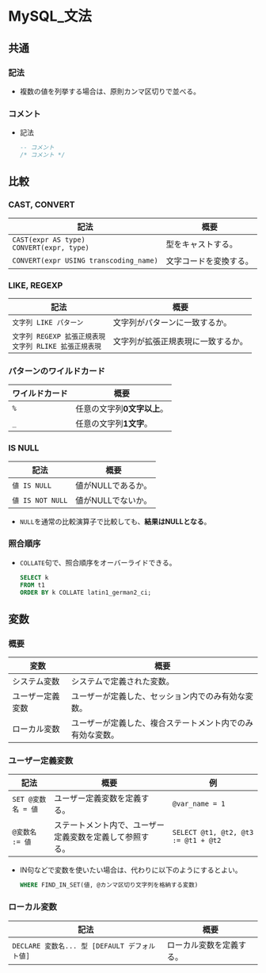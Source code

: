 # MySQL_文法

## 共通

### 記法

- 複数の値を列挙する場合は、原則カンマ区切りで並べる。

### コメント

- 記法

  ```sql
  -- コメント
  /* コメント */
  ```

## 比較

### CAST, CONVERT

| 記法                                            | 概要                   |
| ----------------------------------------------- | ---------------------- |
| `CAST(expr AS type)`<br />`CONVERT(expr, type)` | 型をキャストする。     |
| `CONVERT(expr USING transcoding_name)`          | 文字コードを変換する。 |

### LIKE, REGEXP

| 記法                                                         | 概要                               |
| ------------------------------------------------------------ | ---------------------------------- |
| `文字列 LIKE パターン`                                       | 文字列がパターンに一致するか。     |
| `文字列 REGEXP 拡張正規表現`<br />`文字列 RLIKE 拡張正規表現` | 文字列が拡張正規表現に一致するか。 |

### パターンのワイルドカード

| ワイルドカード | 概要                        |
| -------------- | --------------------------- |
| `%`            | 任意の文字列**0文字以上**。 |
| `_`            | 任意の文字列**1文字**。     |

### IS NULL

| 記法             | 概要               |
| ---------------- | ------------------ |
| `値 IS NULL`     | 値がNULLであるか。 |
| `値 IS NOT NULL` | 値がNULLでないか。 |

- `NULL`を通常の比較演算子で比較しても、**結果はNULLとなる**。

### 照合順序

- `COLLATE`句で、照合順序をオーバーライドできる。

  ```sql
  SELECT k
  FROM t1
  ORDER BY k COLLATE latin1_german2_ci;
  ```

## 変数

### 概要

| 変数             | 概要                                                       |
| ---------------- | ---------------------------------------------------------- |
| システム変数     | システムで定義された変数。                                 |
| ユーザー定義変数 | ユーザーが定義した、セッション内でのみ有効な変数。         |
| ローカル変数     | ユーザーが定義した、複合ステートメント内でのみ有効な変数。 |

### ユーザー定義変数

| 記法               | 概要                                                     | 例                                  |
| ------------------ | -------------------------------------------------------- | ----------------------------------- |
| `SET @変数名 = 値` | ユーザー定義変数を定義する。                             | `@var_name = 1`                     |
| `@変数名 := 値`    | ステートメント内で、ユーザー定義変数を定義して参照する。 | `SELECT @t1, @t2, @t3 := @t1 + @t2` |

- IN句などで変数を使いたい場合は、代わりに以下のようにするとよい。

  ```sql
  WHERE FIND_IN_SET(値, @カンマ区切り文字列を格納する変数)
  ```

### ローカル変数

| 記法                                          | 概要                     |
| --------------------------------------------- | ------------------------ |
| `DECLARE 変数名... 型 [DEFAULT デフォルト値]` | ローカル変数を定義する。 |
